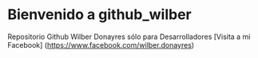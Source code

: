# Bienvenido a github_wilber
Repositorio Github Wilber Donayres sólo para Desarrolladores
[Visita a mi Facebook] (https://www.facebook.com/wilber.donayres)
